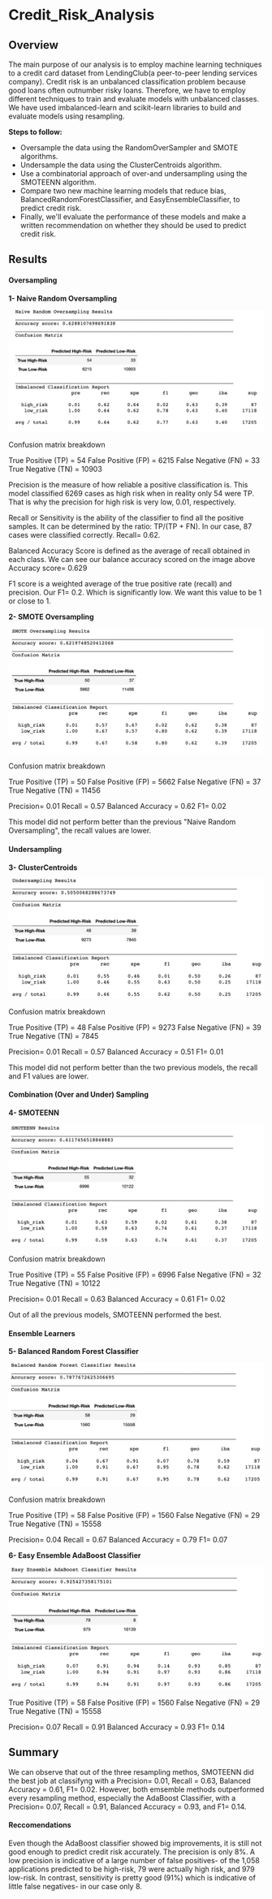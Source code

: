 # Credit_Risk_Analysis
 ## Overview 

The main purpose of our analysis is to employ machine learning techniques to a credit card dataset from LendingClub(a peer-to-peer lending services company). Credit risk is an unbalanced classification problem because good loans often outnumber risky loans. Therefore, we have to employ different techniques to train and evaluate models with unbalanced classes. We have used imbalanced-learn and scikit-learn libraries to build and evaluate models using resampling.

**Steps to follow:**

* Oversample the data using the RandomOverSampler and SMOTE algorithms.
* Undersample the data using the ClusterCentroids algorithm.
* Use a combinatorial approach of over-and undersampling using the SMOTEENN algorithm.
* Compare two new machine learning models that reduce bias, BalancedRandomForestClassifier, and EasyEnsembleClassifier, to predict credit risk.
* Finally, we'll evaluate the performance of these models and make a written recommendation on whether they should be used to predict credit risk.

## Results

#### Oversampling 

**1- Naive Random Oversampling**

![naive oversampling](Resources/naive_random_oversampling.png)

Confusion matrix breakdown

True Positive (TP) = 54
False Positive (FP) = 6215
False Negative (FN) = 33
True Negative (TN) = 10903

Precision is the measure of how reliable a positive classification is. This model classified 6269 cases as high risk when in reality only 54 were TP. That is why the precision for high risk is very low, 0.01, respectively. 

Recall or Sensitivity is the ability of the classifier to find all the positive samples. It can be determined by the ratio: TP/(TP + FN). In our case, 87 cases were classified correctly. Recall= 0.62.

Balanced Accuracy Score is defined as the average of recall obtained in each class. We can see our balance accuracy scored on the image above Accuracy score= 0.629

F1 score is a weighted average of the true positive rate (recall) and precision. Our F1= 0.2. Which is significantly low. We want this value to be 1 or close to 1.

**2- SMOTE Oversampling**

![SMOTE Oversampling](Resources/SMOTE_.png)

Confusion matrix breakdown

True Positive (TP) = 50
False Positive (FP) = 5662
False Negative (FN) = 37
True Negative (TN) = 11456

Precision= 0.01 
Recall = 0.57
Balanced Accuracy = 0.62
F1= 0.02

This model did not perform better than the previous "Naive Random Oversampling", the recall values are lower. 

#### Undersampling

**3- ClusterCentroids**

![ClusterCentroids](Resources/ClusterCentroids.png)

Confusion matrix breakdown

True Positive (TP) = 48
False Positive (FP) = 9273
False Negative (FN) = 39
True Negative (TN) = 7845

Precision= 0.01 
Recall = 0.57
Balanced Accuracy = 0.51
F1= 0.01

This model did not perform better than the two previous models, the recall and F1 values are lower. 

#### Combination (Over and Under) Sampling

**4- SMOTEENN**

![SMOTEENN](Resources/SMOTEEN.png)

Confusion matrix breakdown

True Positive (TP) = 55
False Positive (FP) = 6996
False Negative (FN) = 32
True Negative (TN) = 10122

Precision= 0.01 
Recall = 0.63
Balanced Accuracy = 0.61
F1= 0.02

Out of all the previous models, SMOTEENN performed the best. 

#### Ensemble Learners

**5- Balanced Random Forest Classifier**

![Balanced Random Forest Classifier](Resources/Balanced_Random_Forest_Classifier.png)

Confusion matrix breakdown

True Positive (TP) = 58
False Positive (FP) = 1560
False Negative (FN) = 29
True Negative (TN) = 15558

Precision= 0.04
Recall = 0.67
Balanced Accuracy = 0.79
F1= 0.07

**6- Easy Ensemble AdaBoost Classifier**

![AdaBoost](Resources/AdaBoost.png)

True Positive (TP) = 58
False Positive (FP) = 1560
False Negative (FN) = 29
True Negative (TN) = 15558

Precision= 0.07
Recall = 0.91
Balanced Accuracy = 0.93
F1= 0.14

## Summary

We can observe that out of the three resampling methos,  SMOTEENN did the best job at classifyng with a Precision= 0.01, Recall = 0.63, Balanced Accuracy = 0.61, F1= 0.02. However, both emsemble methods outperformed every resampling method, especially the AdaBoost Classifier, with a Precision= 0.07, Recall = 0.91, Balanced Accuracy = 0.93, and F1= 0.14. 

#### Reccomendations

Even though the AdaBoost classifier showed big improvements, it is still not good enough to predict credit risk accurately. The precision is only 8%. A low precision is indicative of a large number of false positives- of the 1,058 applications predicted to be high-risk, 79 were actually high risk, and 979 low-risk. In contrast, sensitivity is pretty good (91%) which is indicative of little false negatives- in our case only 8. 




